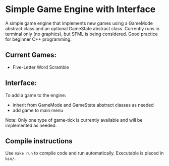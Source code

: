 # Simple Game Engine with Interface
A simple game engine that implements new games using a GameMode abstract class and an optional GameState abstract class. Currently runs in terminal only (no graphics), but SFML is being considered. Good practice for beginner C++ programming.

## Current Games:
 - Five-Letter Word Scramble
 
## Interface:
 To add a game to the engine:
 - inherit from GameMode and GameState abstract classes as needed
 - add game to main menu
 
 Note: Only one type of game-tick is currently available and will be implemented as needed.
 
## Compile instructions
Use `make run` to compile code and run automatically. Executable is placed in `bin/`.
